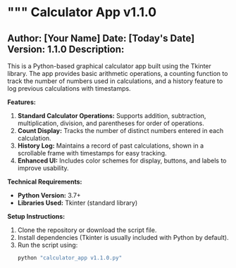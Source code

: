 """
Calculator App v1.1.0
=====================
Author: [Your Name]
Date: [Today's Date]
Version: 1.1.0
Description:
------------
This is a Python-based graphical calculator app built using the Tkinter library.
The app provides basic arithmetic operations, a counting function to track the number 
of numbers used in calculations, and a history feature to log previous calculations with timestamps.

**Features:**
1. **Standard Calculator Operations:** Supports addition, subtraction, multiplication, division, and parentheses for order of operations.
2. **Count Display:** Tracks the number of distinct numbers entered in each calculation.
3. **History Log:** Maintains a record of past calculations, shown in a scrollable frame with timestamps for easy tracking.
4. **Enhanced UI:** Includes color schemes for display, buttons, and labels to improve usability.

**Technical Requirements:**
- **Python Version:** 3.7+
- **Libraries Used:** Tkinter (standard library)

**Setup Instructions:**
1. Clone the repository or download the script file.
2. Install dependencies (Tkinter is usually included with Python by default).
3. Run the script using:
   ```bash
   python "calculator_app v1.1.0.py"
